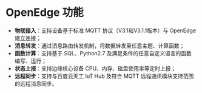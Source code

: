 
# OpenEdge 功能

 - **物联接入**：支持设备基于标准 MQTT 协议（V3.1和V3.1.1版本）与 OpenEdge 建立连接；
 - **消息转发**：通过消息路由转发机制，将数据转发至任意主题、计算函数；
 - **函数计算**：支持基于 SQL、Python2.7 及满足条件的任意自定义语言的函数编写、运行；
 - **状态上报**：支持边缘核心设备 CPU、内存、磁盘使用率等定时上报；
 - **远程同步**：支持与百度云天工 IoT Hub 及符合 MQTT 远程通讯模块支持范围的远程消息同步。